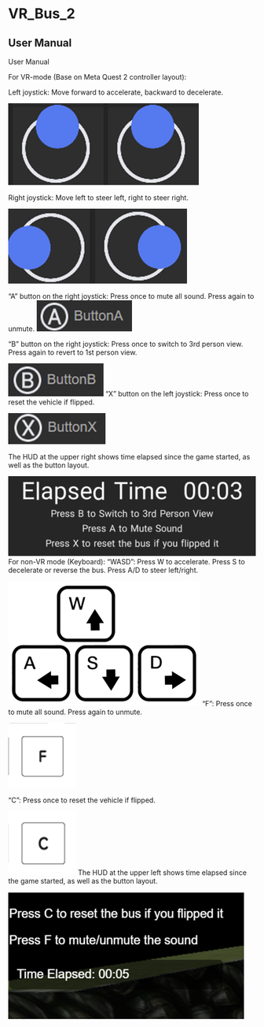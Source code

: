# VR_Bus_2
## User Manual
User Manual

For VR-mode (Base on Meta Quest 2 controller layout):

Left joystick: Move forward to accelerate, backward to decelerate.

![alt text](image.png)![alt text](image-1.png)

Right joystick: Move left to steer left, right to steer right.

  ![alt text](image-2.png)![alt text](image-3.png)

“A” button on the right joystick: Press once to mute all sound. Press again to unmute.
 ![alt text](image-4.png)

“B” button on the right joystick: Press once to switch to 3rd person view. Press again to revert to 1st person view.

 ![alt text](image-5.png)
“X” button on the left joystick: Press once to reset the vehicle if flipped.

![alt text](image-6.png)

The HUD at the upper right shows time elapsed since the game started, as well as the button layout.

 ![alt text](image-7.png)
For non-VR mode (Keyboard):
“WASD”: Press W to accelerate. Press S to decelerate or reverse the bus.
Press A/D to steer left/right.

 ![alt text](image-8.png)
“F”: Press once to mute all sound. Press again to unmute.

![alt text](image-9.png)
 
“C”: Press once to reset the vehicle if flipped.

 ![alt text](image-10.png)
The HUD at the upper left shows time elapsed since the game started, as well as the button layout.

![alt text](image-11.png)
 

